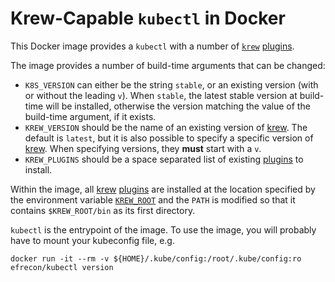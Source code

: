# Krew-Capable `kubectl` in Docker

This Docker image provides a `kubectl` with a number of [`krew`][krew]
[plugins].

  [krew]: https://krew.sigs.k8s.io/
  [plugins]: https://krew.sigs.k8s.io/plugins/

The image provides a number of build-time arguments that can be changed:

* `K8S_VERSION` can either be the string `stable`, or an existing version (with
  or without the leading `v`). When `stable`, the latest stable version at
  build-time will be installed, otherwise the version matching the value of the
  build-time argument, if it exists.
* `KREW_VERSION` should be the name of an existing version of [krew]. The
  default is `latest`, but it is also possible to specify a specific version of
  [krew]. When specifying versions, they **must** start with a `v`.
* `KREW_PLUGINS` should be a space separated list of existing [plugins] to
  install.

Within the image, all [krew] [plugins] are installed at the location specified
by the environment variable [`KREW_ROOT`][advanced-config] and the `PATH` is
modified so that it contains `$KREW_ROOT/bin` as its first directory.

  [advanced-config]: https://krew.sigs.k8s.io/docs/user-guide/advanced-configuration/

`kubectl` is the entrypoint of the image. To use the image, you will probably
have to mount your kubeconfig file, e.g.

```shell
docker run -it --rm -v ${HOME}/.kube/config:/root/.kube/config:ro efrecon/kubectl version
```
